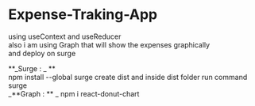 # Expense-Traking-App                                                                                                                                                   
  using useContext and useReducer                                                                                                                                         
  also i am using Graph that will show the expenses graphically                                                                                                           
  and deploy on surge                                                                                                                                                    

**_Surge : _ **                                                                                                                                                                 
       npm install --global surge                                                                                                                                                                                                                                                                                                                           create dist and inside dist folder run command surge                                                                                                                       
_**Graph :  **   _                                                                                                                                                                    npm i react-donut-chart                                                                                                                                                                                                                                                                                                                                                                        

      
 
  
